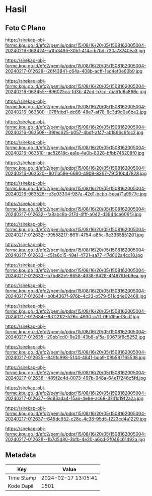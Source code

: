 # Hasil

## Foto C Plano

https://sirekap-obj-formc.kpu.go.id/efc2/pemilu/pdpr/15/08/16/20/05/1508162005004-20240216-063424--a1fb3495-30bf-414a-b7bd-720a73740ea3.jpg

https://sirekap-obj-formc.kpu.go.id/efc2/pemilu/pdpr/15/08/16/20/05/1508162005004-20240217-012628--26f43841-c64a-408b-acff-1ec4ef0e60b9.jpg

https://sirekap-obj-formc.kpu.go.id/efc2/pemilu/pdpr/15/08/16/20/05/1508162005004-20240216-063455--696025ca-fd3b-42cd-b7cc-7aa61d6a866c.jpg

https://sirekap-obj-formc.kpu.go.id/efc2/pemilu/pdpr/15/08/16/20/05/1508162005004-20240216-063500--078fdbd1-dc66-48e7-af78-6c3d9d0e6be2.jpg

https://sirekap-obj-formc.kpu.go.id/efc2/pemilu/pdpr/15/08/16/20/05/1508162005004-20240216-063508--39fec625-b057-4bdf-af47-ab1896c6fcc2.jpg

https://sirekap-obj-formc.kpu.go.id/efc2/pemilu/pdpr/15/08/16/20/05/1508162005004-20240216-063510--ac52618c-ea1e-4a0b-8328-bfbb745208f0.jpg

https://sirekap-obj-formc.kpu.go.id/efc2/pemilu/pdpr/15/08/16/20/05/1508162005004-20240216-063520--8011a59e-6680-4909-8267-791510b47828.jpg

https://sirekap-obj-formc.kpu.go.id/efc2/pemilu/pdpr/15/08/16/20/05/1508162005004-20240216-063526--e3c03304-987a-42d1-bcbb-5eaa71a9977e.jpg

https://sirekap-obj-formc.kpu.go.id/efc2/pemilu/pdpr/15/08/16/20/05/1508162005004-20240217-012632--fa8abc8a-2f7d-4fff-a042-d3944ca606f3.jpg

https://sirekap-obj-formc.kpu.go.id/efc2/pemilu/pdpr/15/08/16/20/05/1508162005004-20240217-012632--995582f7-861f-4754-a85c-9e3365551201.jpg

https://sirekap-obj-formc.kpu.go.id/efc2/pemilu/pdpr/15/08/16/20/05/1508162005004-20240217-012633--c51a6c15-48e1-4731-aa77-47d002a4cd10.jpg

https://sirekap-obj-formc.kpu.go.id/efc2/pemilu/pdpr/15/08/16/20/05/1508162005004-20240217-012633--b7bd82e1-8658-4938-9428-4f48761eb9ea.jpg

https://sirekap-obj-formc.kpu.go.id/efc2/pemilu/pdpr/15/08/16/20/05/1508162005004-20240217-012634--b0b4367f-976b-4c23-b579-511cd4e02468.jpg

https://sirekap-obj-formc.kpu.go.id/efc2/pemilu/pdpr/15/08/16/20/05/1508162005004-20240217-012634--931121f2-526c-4930-a7ff-06b19aef3cdf.jpg

https://sirekap-obj-formc.kpu.go.id/efc2/pemilu/pdpr/15/08/16/20/05/1508162005004-20240217-012635--29bb1cd0-9e29-43b8-a15a-90673f8c5252.jpg

https://sirekap-obj-formc.kpu.go.id/efc2/pemilu/pdpr/15/08/16/20/05/1508162005004-20240217-012635--849fc998-5144-4841-bca9-09b587165538.jpg

https://sirekap-obj-formc.kpu.go.id/efc2/pemilu/pdpr/15/08/16/20/05/1508162005004-20240217-012636--489f2c4d-0073-497b-948a-64e17246c5fd.jpg

https://sirekap-obj-formc.kpu.go.id/efc2/pemilu/pdpr/15/08/16/20/05/1508162005004-20240217-012637--9d93ada4-15a6-4e8e-ac68-3741c19f2a2a.jpg

https://sirekap-obj-formc.kpu.go.id/efc2/pemilu/pdpr/15/08/16/20/05/1508162005004-20240217-012637--649dc952-c28c-4c38-95d5-f223cd4a1229.jpg

https://sirekap-obj-formc.kpu.go.id/efc2/pemilu/pdpr/15/08/16/20/05/1508162005004-20240217-012628--1b7d5480-3bfb-4e20-a6cd-2f046c61492a.jpg


## Metadata

| Key        | Value               |
| ---------- | ------------------- |
| Time Stamp | 2024-02-17 13:05:41 |
| Kode Dapil | 1501                |



